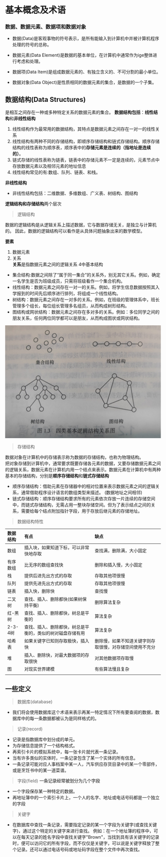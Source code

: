 # 基本概念及术语

### 数据、数据元素、数据项和数据对象
- 数据(Data)是客观事物的符号表示，是所有能输入到计算机中并被计算机程序处理的符号的总称。

- 数据元素(Data Element)是数据的基本单位，在计算机中通常作为ige整体进行考虑和处理。
- 数据项(Data Item)是组成数据元素的、有独立含义的、不可分割的最小单位。
- 数据对象(Data Object)是性质相同的数据元素的集合，是数据的一个子集。


## 数据结构(Data Structures)
是相互之间存在一种或多种特定关系的数据元素的集合。 
**数据结构包括**：**线性结构**和**非线性结构**
 

1. 线性结构作为最常用的数据结构，其特点是数据元素之间存在一对一的线性关系
2. 线性结构有两种不同的存储结构，即顺序存储结构和链式存储结构。顺序存储结构的线性表称为顺序表，顺序表中的**存储元素是连续的（指地址是连续的）**。
3. 链式存储的线性表称为链表，链表中的存储元素不一定是连续的，元素节点中存放数据元素以及相邻元素的地址信息
4. 线性结构常见的有:数组、队列、链表、和栈。

**非线性结构**
- 非线性结构包括：二维数据、多维数组、广义表、树结构、图结构

**逻辑结构和存储结构**两个层次

> 逻辑结构

数据的逻辑结构是从逻辑关系上描述数据，它与数据存储无关，是独立与计算机的。
因此，数据的逻辑结构可以看作是从具体问题抽象出来的数学模型。

**要素**  
1. 数据元素
2. 关系  
**关系**是指数据元素之间的逻辑关系
4中基本结构
- 集合结构:数据之间除了“属于同一集合”的关系外，别无其它关系。例如，确定一名学生是否为班级成员，只需将班级看作一个集合机构。
- 线性结构：数据元素之间存在一对一的关系。例如，将学生信息数据按照其入学报到的时间先后顺序进行排列，将组成一个线性结构。
- 树结构：数据元素之间存在一对多的关系。例如，在班级的管理体系中，班长管理多个组长，每位组长管理多名组员，从而构成树形结构。
- 图结构或网状结构：数据元素之间存在多对多的关系。例如：多位同学之间的朋友关系，任何两位同学都可以是朋友，从而构成图状或网状结构。

![四种基本结构](/稀疏数组/photo/fore_basic_Structures.jpg)

> 存储结构

数据对象在计算机中的存储表示称为数据的存储结构，也称为物理结构。  
把对象存储到计算机中，通常要求既要存储各元素的数据，又要存储数据元素之间的逻辑关系，数据元素在计算机内用一个结点来表示。数据元素在计算机中有两种基本的存储结构，分别是**顺序存储结构**和**链式存储结构**

- 顺序存储结构：借助元素在存储器中的相对位置来表示数据元素之间的逻辑关系，通常借助程序设计语言的数组类型来描述。 (数据地址之间相邻)
- 链式存储结构：顺序存储结构要求所有的元素依次存放一片连续的存储空间中，而链式存储结构，无需占用一整块存储空间。但为了表示结点之间的关系，需要给每个结点附加指针字段，用于存放后继元素的存储地址。

> 数据结构特性

|数据结构|有点|缺点|
|:---|:--|:--|
|数组|插入块，如果知道下标，可以非常快地存取|查找满，删除满，大小固定|
|有序数组|比无序的数组查找快|删除和插入慢，大小固定|
|栈|提供后进先出方式的存取|存取其他项很慢|
|队列|提供先进先出方式的存取|存取其他项很慢|
|链表|插入快，删除快|查找慢|
|二叉树|查找、插入、删除都快(如果树保持平衡)|删除算法复杂|
|红-黑树|查找、插入、删除都快，树总是平衡的|算法复杂|
|2-3-4树|查找、插入、删除都快，树总是平衡的，类似的树对磁盘存储有用|算法复杂|
|哈希表|如果关键字已知则存取极快，插入快|删除慢，如果不知道关键字则存取很慢，对存储空间使用不充分|
|堆|插入、删除快，对最大数据项的存取很快|对其他数据项存取慢|
|图|对现实世界建模|有些算法慢且复杂|
||||


## 一些定义

> 数据库(database)
- 我们将会使用数据库这个术语来表示再某一特定情况下所有要查阅的数据，数据库中的每一条数据都被认为是同样格式的。

> 记录(record)
- 记录是指数据库中划分成的单元。
- 为存储信息提供了一个结构格式。
- 再索引卡片的模拟系统中，每一张卡片就代表一条记录。
- 当有许多类似的实体时，一条记录包含了某一个实体的所有信息。
- 一条记录可能对应人事档案中某一人，汽车供应存货目录中的某一个零部件，或是烹饪书中的某一道菜谱。

> 字段(field)
**一条记录经常被划分为几个字段**
- 一个字段保存某一种特定的数据。
- 再地址簿中的一个索引卡片上，一个人的名字、地址或电话号码都是一个独立的字段


> 关键字
- 在数据库中查找一条记录，需要指定记录的某一个字段为关键字(或查找关键字)，通过这个特定的关键字来进行查找。
例如：在一个地址簿的程序中，可以在每天记录的姓名字段中查找关键字"Brown"，当找到具有该关键字的记录时，便可以访问它的所有字段，而不仅仅是关键字，可以说是关键字释放了整个记录。还可以通过电话号码或地址码字段在整个文件中再次查找。






